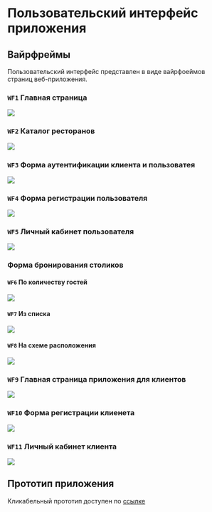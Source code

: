 # Пользовательский интерфейс приложения

## Вайрфреймы

Пользовательский интерфейс представлен в виде вайрфоеймов страниц веб-приложения.

### **`WF1`** Главная страница

![](assets/images/main_page.png)

### **`WF2`** Каталог ресторанов

![](assets/images/catalog.png)

### **`WF3`** Форма аутентификации клиента и пользоватея

![](assets/images/auth.png)

### **`WF4`** Форма регистрации пользователя

![](assets/images/reg_user.png)

### **`WF5`** Личный кабинет пользователя

![](assets/images/lk_user.png)

### Форма бронирования столиков

#### **`WF6`** По количеству гостей  
![](assets/images/booking_count.png)

#### **`WF7`** Из списка  
![](assets/images/booking_list.png)

#### **`WF8`** На схеме расположения  
![](assets/images/booking_map.png)

### **`WF9`** Главная страница приложения для клиентов

![](assets/images/main_page_clients.png)

### **`WF10`** Форма регистрации клиенета

![](assets/images/reg_client.png)

### **`WF11`** Личный кабинет клиента

![](assets/images/lk_client.png)

## Прототип приложения

Кликабельный прототип доступен по [ссылке](https://www.figma.com/proto/lRVhDoSioe3JRzBkb39OrH/%D0%A1%D0%B5%D1%80%D0%B2%D0%B8%D1%81-%D0%B4%D0%BB%D1%8F-%D0%B1%D1%80%D0%BE%D0%BD%D0%B8%D1%80%D0%BE%D0%B2%D0%B0%D0%BD%D0%B8%D1%8F?page-id=0%3A1&type=design&node-id=2-2&viewport=4%2C111%2C0.39&scaling=scale-down&starting-point-node-id=2%3A2)

